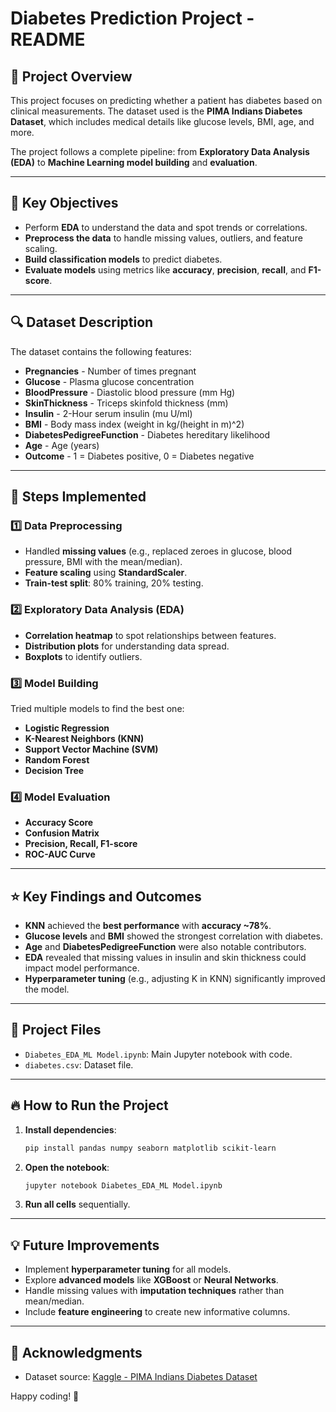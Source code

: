 # Diabetes Prediction Project - README

## 📌 Project Overview
This project focuses on predicting whether a patient has diabetes based on clinical measurements. The dataset used is the **PIMA Indians Diabetes Dataset**, which includes medical details like glucose levels, BMI, age, and more.

The project follows a complete pipeline: from **Exploratory Data Analysis (EDA)** to **Machine Learning model building** and **evaluation**.

---

## 🚀 Key Objectives
- Perform **EDA** to understand the data and spot trends or correlations.
- **Preprocess the data** to handle missing values, outliers, and feature scaling.
- **Build classification models** to predict diabetes.
- **Evaluate models** using metrics like **accuracy**, **precision**, **recall**, and **F1-score**.

---

## 🔍 Dataset Description
The dataset contains the following features:
- **Pregnancies** - Number of times pregnant
- **Glucose** - Plasma glucose concentration
- **BloodPressure** - Diastolic blood pressure (mm Hg)
- **SkinThickness** - Triceps skinfold thickness (mm)
- **Insulin** - 2-Hour serum insulin (mu U/ml)
- **BMI** - Body mass index (weight in kg/(height in m)^2)
- **DiabetesPedigreeFunction** - Diabetes hereditary likelihood
- **Age** - Age (years)
- **Outcome** - 1 = Diabetes positive, 0 = Diabetes negative

---

## 🔧 Steps Implemented

### 1️⃣ Data Preprocessing
- Handled **missing values** (e.g., replaced zeroes in glucose, blood pressure, BMI with the mean/median).
- **Feature scaling** using **StandardScaler**.
- **Train-test split**: 80% training, 20% testing.

### 2️⃣ Exploratory Data Analysis (EDA)
- **Correlation heatmap** to spot relationships between features.
- **Distribution plots** for understanding data spread.
- **Boxplots** to identify outliers.

### 3️⃣ Model Building
Tried multiple models to find the best one:
- **Logistic Regression**
- **K-Nearest Neighbors (KNN)**
- **Support Vector Machine (SVM)**
- **Random Forest**
- **Decision Tree**

### 4️⃣ Model Evaluation
- **Accuracy Score**
- **Confusion Matrix**
- **Precision, Recall, F1-score**
- **ROC-AUC Curve**

---

## ⭐ Key Findings and Outcomes
- **KNN** achieved the **best performance** with **accuracy ~78%**.
- **Glucose levels** and **BMI** showed the strongest correlation with diabetes.
- **Age** and **DiabetesPedigreeFunction** were also notable contributors.
- **EDA** revealed that missing values in insulin and skin thickness could impact model performance.
- **Hyperparameter tuning** (e.g., adjusting K in KNN) significantly improved the model.

---

## 📁 Project Files
- `Diabetes_EDA_ML Model.ipynb`: Main Jupyter notebook with code.
- `diabetes.csv`: Dataset file.

---

## 🔥 How to Run the Project
1. **Install dependencies**:
   ```bash
   pip install pandas numpy seaborn matplotlib scikit-learn
   ```
2. **Open the notebook**:
   ```bash
   jupyter notebook Diabetes_EDA_ML Model.ipynb
   ```
3. **Run all cells** sequentially.

---

## 💡 Future Improvements
- Implement **hyperparameter tuning** for all models.
- Explore **advanced models** like **XGBoost** or **Neural Networks**.
- Handle missing values with **imputation techniques** rather than mean/median.
- Include **feature engineering** to create new informative columns.

---

## 🙌 Acknowledgments
- Dataset source: [Kaggle - PIMA Indians Diabetes Dataset](https://www.kaggle.com/datasets/uciml/pima-indians-diabetes-database)

Happy coding! 🚀

